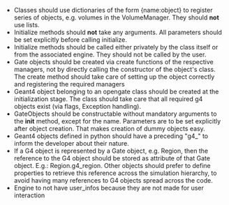 * Classes should use dictionaries of the form {name:object} to register series of objects, e.g. volumes in the VolumeManager. They should **not** use lists.
* Initialize methods should **not** take any arguments. All parameters should be set explicitly before calling initialize.
* Initialize methods should be called either privately by the class itself or from the associated engine. They should not be called by the user.
* Gate objects should be created via create functions of the respective managers, not by directly calling the constructor of the object's class. The create method should take care of setting up the object correctly and registering the required managers
* Geant4 object belonging to an opengate class should be created at the initialization stage. The class should take care that all required g4 objects exist (via flags, Exception handling).
* GateObjects should be constructable without mandatory arguments to the __init__ method, except for the name. Parameters are to be set explicitly after object creation. That makes creation of dummy objects easy.
* Geant4 objects defined in python should have a preceding "g4_" to inform the developer about their nature.
* If a G4 object is represented by a Gate object, e.g. Region, then the reference to the G4 object should be stored as attribute of that Gate object. E.g.: Region.g4_region. Other objects should prefer to define properties to retrieve this reference across the simulation hierarchy, to avoid having many references to G4 objects spread across the code.
* Engine to not have user_infos because they are not made for user interaction
